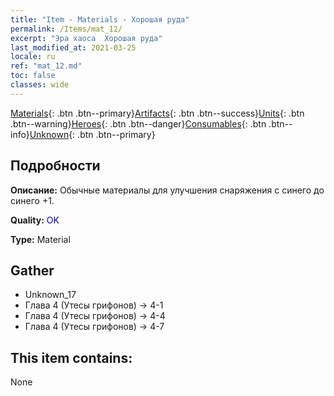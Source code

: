 ```yaml
---
title: "Item - Materials - Хорошая руда"
permalink: /Items/mat_12/
excerpt: "Эра хаоса  Хорошая руда"
last_modified_at: 2021-03-25
locale: ru
ref: "mat_12.md"
toc: false
classes: wide
---
```

 [Materials](/ru/Items/){: .btn .btn--primary}[Artifacts](/ru/Items/Artifacts/){: .btn .btn--success}[Units](/ru/Items/Units/){: .btn .btn--warning}[Heroes](/ru/Items/Heroes/){: .btn .btn--danger}[Consumables](/ru/Items/Consumables/){: .btn .btn--info}[Unknown](/ru/Items/Unknown/){: .btn .btn--primary}

## Подробности
 **Описание:** Обычные материалы для улучшения снаряжения c синего до синего +1.

 **Quality:** <span style="color: #0000CD">OK</span>

 **Type:** Material

## Gather

*    Unknown_17 
*    Глава 4 (Утесы грифонов) -> 4-1 
*    Глава 4 (Утесы грифонов) -> 4-4 
*    Глава 4 (Утесы грифонов) -> 4-7 

## This item contains:

  None


